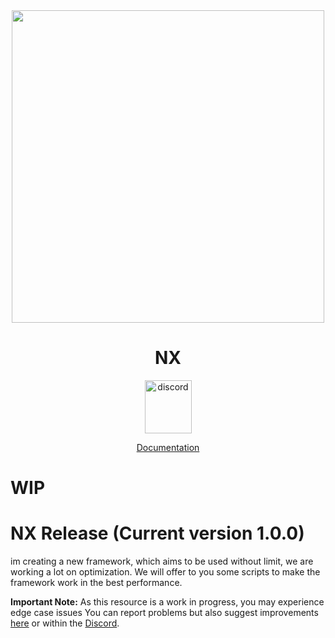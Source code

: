 <div align="center">
    <img width="500" src="https://media.discordapp.net/attachments/974776745670606898/1001137762763800676/logo.png?width=512&height=320" />
</div>

<h1 align="center">NX</h1>

<div align="center">

<a href="https://discord.com/invite/VQjzMmT7zu" target="_blank" rel="noreferrer"><img src="https://upload.wikimedia.org/wikipedia/fr/thumb/4/4f/Discord_Logo_sans_texte.svg/1818px-Discord_Logo_sans_texte.svg.png" width="75" height="85" alt="discord" /></a>

</div>

<div align="center">

[Documentation](https://nxf.netlify.app/)

</div>

# WIP

# NX Release (Current version 1.0.0)

im creating a new framework, which aims to be used without limit, we are working a lot on optimization. We will offer to you some scripts to make the framework work in the best performance.

**Important Note:** As this resource is a work in progress, you may experience edge case issues
You can report problems but also suggest improvements [here](https://github.com/niiyy/NX/issues) or within the [Discord](https://discord.com/invite/VQjzMmT7zu).
